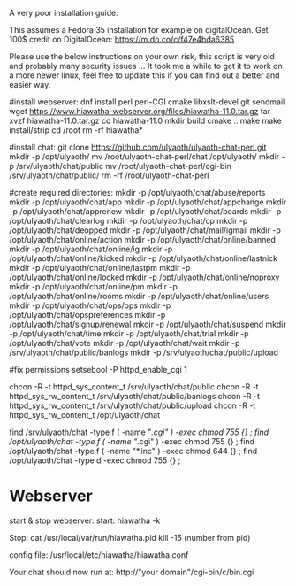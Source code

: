 A very poor installation guide:

This assumes a Fedora 35 installation for example on digitalOcean.
Get 100$ credit on DigitalOcean: https://m.do.co/c/f47e4bda6385

Please use the below instructions on your own risk, this script is very old and probably many security issues ...
It took me a while to get it to work on a more newer linux, feel free to update this if you can find out a better and easier way.

#install webserver:
dnf install perl perl-CGI cmake libxslt-devel git sendmail
wget https://www.hiawatha-webserver.org/files/hiawatha-11.0.tar.gz
tar xvzf hiawatha-11.0.tar.gz
cd hiawatha-11.0
mkdir build
cmake ..
make
make install/strip
cd /root
rm -rf hiawatha*


#install chat:
git clone https://github.com/ulyaoth/ulyaoth-chat-perl.git
mkdir -p /opt/ulyaoth/
mv /root/ulyaoth-chat-perl/chat /opt/ulyaoth/
mkdir -p /srv/ulyaoth/chat/public
mv /root/ulyaoth-chat-perl/cgi-bin /srv/ulyaoth/chat/public/
rm -rf /root/ulyaoth-chat-perl

#create required directories:
mkdir -p /opt/ulyaoth/chat/abuse/reports
mkdir -p /opt/ulyaoth/chat/app
mkdir -p /opt/ulyaoth/chat/appchange
mkdir -p /opt/ulyaoth/chat/apprenew
mkdir -p /opt/ulyaoth/chat/boards
mkdir -p /opt/ulyaoth/chat/clearlog
mkdir -p /opt/ulyaoth/chat/cp
mkdir -p /opt/ulyaoth/chat/deopped
mkdir -p /opt/ulyaoth/chat/mail/igmail
mkdir -p /opt/ulyaoth/chat/online/action
mkdir -p /opt/ulyaoth/chat/online/banned
mkdir -p /opt/ulyaoth/chat/online/ig
mkdir -p /opt/ulyaoth/chat/online/kicked
mkdir -p /opt/ulyaoth/chat/online/lastnick
mkdir -p /opt/ulyaoth/chat/online/lastpm
mkdir -p /opt/ulyaoth/chat/online/locked
mkdir -p /opt/ulyaoth/chat/online/noproxy
mkdir -p /opt/ulyaoth/chat/online/pm
mkdir -p /opt/ulyaoth/chat/online/rooms
mkdir -p /opt/ulyaoth/chat/online/users
mkdir -p /opt/ulyaoth/chat/ops/ops
mkdir -p /opt/ulyaoth/chat/opspreferences
mkdir -p /opt/ulyaoth/chat/signup/renewal
mkdir -p /opt/ulyaoth/chat/suspend
mkdir -p /opt/ulyaoth/chat/time
mkdir -p /opt/ulyaoth/chat/trial
mkdir -p /opt/ulyaoth/chat/vote
mkdir -p /opt/ulyaoth/chat/wait
mkdir -p /srv/ulyaoth/chat/public/banlogs
mkdir -p /srv/ulyaoth/chat/public/upload

#fix permissions
setsebool -P httpd_enable_cgi 1

chcon -R -t httpd_sys_content_t /srv/ulyaoth/chat/public
chcon -R -t httpd_sys_rw_content_t /srv/ulyaoth/chat/public/banlogs
chcon -R -t httpd_sys_rw_content_t /srv/ulyaoth/chat/public/upload
chcon -R -t httpd_sys_rw_content_t /opt/ulyaoth/chat

find /srv/ulyaoth/chat -type f \( -name "*.cgi" \) -exec chmod 755 {} \;
find /opt/ulyaoth/chat -type f \( -name "*.cgi" \) -exec chmod 755 {} \;
find /opt/ulyaoth/chat -type f \( -name "*.inc" \) -exec chmod 644 {} \;
find /opt/ulyaoth/chat -type d -exec chmod 755 {} \;


# Webserver
start & stop webserver:
start: hiawatha -k

Stop:
cat /usr/local/var/run/hiawatha.pid
kill -15 (number from pid)

config file:
/usr/local/etc/hiawatha/hiawatha.conf

Your chat should now run at:
http://"your domain"/cgi-bin/c/bin.cgi